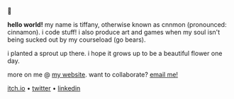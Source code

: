🌱

__hello world!__ my name is tiffany, otherwise known as cnnmon (pronounced: cinnamon). i code stuff! i also produce art and games when my soul isn't being sucked out by my courseload (go bears).

i planted a sprout up there. i hope it grows up to be a beautiful flower one day.

more on me @ [my website](https://tiffanywang.me/). want to collaborate? [email me!](mailto:tiffanywang@berkeley.edu)

[itch.io](https://cnnmon.itch.io/) • [twitter](https://twitter.com/cnnmonie) • [linkedin](https://www.linkedin.com/in/wtiffany/)
